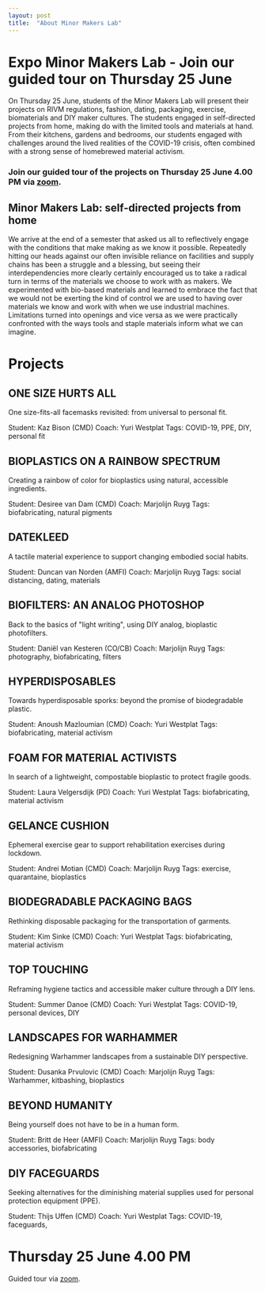 ```yaml
---
layout: post
title:  "About Minor Makers Lab"
---
```


# Expo Minor Makers Lab - Join our guided tour on Thursday 25 June
On Thursday 25 June, students of the Minor Makers Lab will present their projects on RIVM regulations, fashion, dating, packaging, exercise, biomaterials and DIY maker cultures. The students engaged in self-directed projects from home, making do with the limited tools and materials at hand. From their kitchens, gardens and bedrooms, our students engaged with challenges around the lived realities of the COVID-19 crisis, often combined with a strong sense of homebrewed material activism. 

### Join our guided tour of the projects on Thursday 25 June 4.00 PM via [zoom](https://bit.ly/makerexpo2020). 

## Minor Makers Lab: self-directed projects from home 
We arrive at the end of a semester that asked us all to reflectively engage with the conditions that make making as we know it possible. Repeatedly hitting our heads against our often invisible reliance on facilities and supply chains has been a struggle and a blessing, but seeing their interdependencies more clearly certainly encouraged us to take a radical turn in terms of the materials we choose to work with as makers. We experimented with bio-based materials and learned to embrace the fact that we would not be exerting the kind of control we are used to having over materials we know and work with when we use industrial machines. Limitations turned into openings and vice versa as we were practically confronted with the ways tools and staple materials inform what we can imagine.  

# Projects
## ONE SIZE HURTS ALL 
One size-fits-all facemasks revisited: from universal to personal fit.

Student: Kaz Bison (CMD)
Coach: Yuri Westplat
Tags: COVID-19, PPE, DIY, personal fit

## BIOPLASTICS ON A RAINBOW SPECTRUM
Creating a rainbow of color for bioplastics using natural, accessible ingredients.

Student: Desiree van Dam (CMD)
Coach: Marjolijn Ruyg
Tags: biofabricating, natural pigments

## DATEKLEED
A tactile material experience to support changing embodied social habits.

Student: Duncan van Norden (AMFI)
Coach: Marjolijn Ruyg
Tags: social distancing, dating, materials

## BIOFILTERS: AN ANALOG PHOTOSHOP
Back to the basics of "light writing", using DIY analog, bioplastic photofilters.

Student: Daniël van Kesteren (CO/CB)
Coach: Marjolijn Ruyg
Tags: photography, biofabricating, filters

## HYPERDISPOSABLES
Towards hyperdisposable sporks: beyond the promise of biodegradable plastic.

Student: Anoush Mazloumian (CMD)
Coach: Yuri Westplat
Tags: biofabricating, material activism

## FOAM FOR MATERIAL ACTIVISTS
In search of a lightweight, compostable bioplastic to protect fragile goods.

Student: Laura Velgersdijk (PD)
Coach: Yuri Westplat
Tags: biofabricating, material activism

## GELANCE CUSHION
Ephemeral exercise gear to support rehabilitation exercises during lockdown. 

Student: Andrei Motian (CMD)
Coach: Marjolijn Ruyg
Tags: exercise, quarantaine, bioplastics

## BIODEGRADABLE PACKAGING BAGS
Rethinking disposable packaging for the transportation of garments.

Student: Kim Sinke (CMD)
Coach: Yuri Westplat
Tags: biofabricating, material activism

## TOP TOUCHING
Reframing hygiene tactics and accessible maker culture through a DIY lens.

Student: Summer Danoe (CMD)
Coach: Yuri Westplat
Tags: COVID-19, personal devices, DIY

## LANDSCAPES FOR WARHAMMER
Redesigning Warhammer landscapes from a sustainable DIY perspective. 

Student: Dusanka Prvulovic (CMD)
Coach: Marjolijn Ruyg
Tags: Warhammer, kitbashing, bioplastics

## BEYOND HUMANITY
Being yourself does not have to be in a human form. 

Student: Britt de Heer (AMFI)
Coach: Marjolijn Ruyg
Tags: body accessories, biofabricating

## DIY FACEGUARDS
Seeking alternatives for the diminishing material supplies used for personal protection equipment (PPE).

Student: Thijs Uffen (CMD)
Coach: Yuri Westplat
Tags: COVID-19, faceguards, 

# Thursday 25 June 4.00 PM  
Guided tour via [zoom](https://bit.ly/makerexpo2020). 




